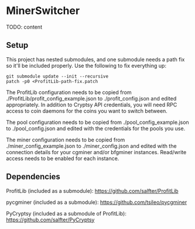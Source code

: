 MinerSwitcher
=============

TODO: content

Setup
-----

This project has nested submodules, and one submodule needs a path fix so
it'll be included properly.  Use the following to fix everything up:

```
git submodule update --init --recursive
patch -p0 <ProfitLib-path-fix.patch
```

The ProfitLib configuration needs to be copied from
./ProfitLib/profit_config_example.json to ./profit_config.json and edited
appropriately.  In addition to Cryptsy API credentials, you will need RPC
access to coin daemons for the coins you want to switch between.

The pool configuration needs to be copied from ./pool_config_example.json to
./pool_config.json and edited with the credentials for the pools you use.

The miner configuration needs to be copied from ./miner_config_example.json
to ./miner_config.json and edited with the connection details for your
cgminer and/or bfgminer instances.  Read/write access needs to be enabled
for each instance.

Dependencies
------------

ProfitLib (included as a submodule):
  https://github.com/salfter/ProfitLib

pycgminer (included as a submodule):
  https://github.com/tsileo/pycgminer

PyCryptsy (included as a submodule of ProfitLib):
  https://github.com/salfter/PyCryptsy    

